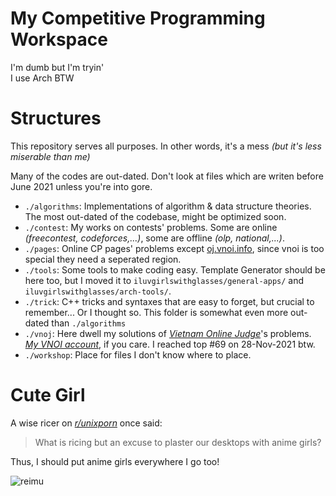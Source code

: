 # My Competitive Programming Workspace

I'm dumb but I'm tryin'  
I use Arch BTW

# Structures

This repository serves all purposes. In other words, it's a mess *(but it's less miserable than me)*

Many of the codes are out-dated. Don't look at files which are writen before June 2021 unless you're into gore.

- `./algorithms`: Implementations of algorithm & data structure theories. The most out-dated of the codebase, might be optimized soon.
- `./contest`: My works on contests' problems. Some are online *(freecontest, codeforces,...)*, some are offline *(olp, national,...)*.
- `./pages`: Online CP pages' problems except [oj.vnoi.info](https://oj.vnoi.info/), since vnoi is too special they need a seperated region.
- `./tools`: Some tools to make coding easy. Template Generator should be here too, but I moved it to `iluvgirlswithglasses/general-apps/` and `iluvgirlswithglasses/arch-tools/`.
- `./trick`: C++ tricks and syntaxes that are easy to forget, but crucial to remember... Or I thought so. This folder is somewhat even more out-dated than `./algorithms`
- `./vnoj`: Here dwell my solutions of *[Vietnam Online Judge](https://oj.vnoi.info/)*'s problems. *[My VNOI account](https://oj.vnoi.info/user/iluvgirlswithglasses)*, if you care. I reached top #69 on 28-Nov-2021 btw.
- `./workshop`: Place for files I don't know where to place.

# Cute Girl

A wise ricer on *[r/unixporn](https://www.reddit.com/r/unixporn/)* once said:  
> What is ricing but an excuse to plaster our desktops with anime girls?

Thus, I should put anime girls everywhere I go too!

![reimu](https://raw.githubusercontent.com/iluvgirlswithglasses/img-host/main/host/sippin'%20tea.gif)
